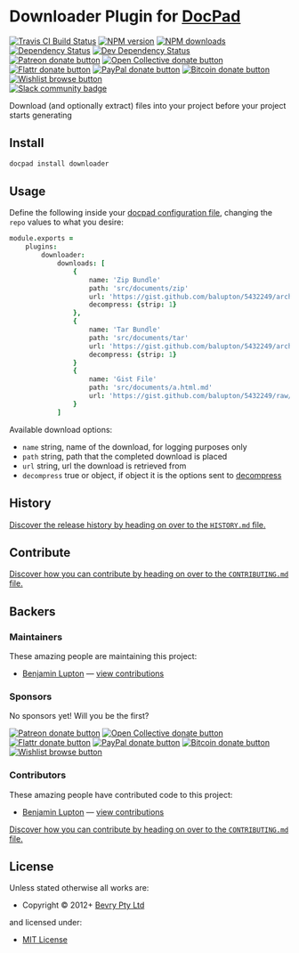 # Downloader Plugin for [DocPad](http://docpad.org)

<!-- BADGES/ -->

<span class="badge-travisci"><a href="http://travis-ci.org/docpad/docpad-plugin-downloader" title="Check this project's build status on TravisCI"><img src="https://img.shields.io/travis/docpad/docpad-plugin-downloader/master.svg" alt="Travis CI Build Status" /></a></span>
<span class="badge-npmversion"><a href="https://npmjs.org/package/docpad-plugin-downloader" title="View this project on NPM"><img src="https://img.shields.io/npm/v/docpad-plugin-downloader.svg" alt="NPM version" /></a></span>
<span class="badge-npmdownloads"><a href="https://npmjs.org/package/docpad-plugin-downloader" title="View this project on NPM"><img src="https://img.shields.io/npm/dm/docpad-plugin-downloader.svg" alt="NPM downloads" /></a></span>
<span class="badge-daviddm"><a href="https://david-dm.org/docpad/docpad-plugin-downloader" title="View the status of this project's dependencies on DavidDM"><img src="https://img.shields.io/david/docpad/docpad-plugin-downloader.svg" alt="Dependency Status" /></a></span>
<span class="badge-daviddmdev"><a href="https://david-dm.org/docpad/docpad-plugin-downloader#info=devDependencies" title="View the status of this project's development dependencies on DavidDM"><img src="https://img.shields.io/david/dev/docpad/docpad-plugin-downloader.svg" alt="Dev Dependency Status" /></a></span>
<br class="badge-separator" />
<span class="badge-patreon"><a href="https://patreon.com/bevry" title="Donate to this project using Patreon"><img src="https://img.shields.io/badge/patreon-donate-yellow.svg" alt="Patreon donate button" /></a></span>
<span class="badge-opencollective"><a href="https://opencollective.com/bevry" title="Donate to this project using Open Collective"><img src="https://img.shields.io/badge/open%20collective-donate-yellow.svg" alt="Open Collective donate button" /></a></span>
<span class="badge-flattr"><a href="https://flattr.com/profile/balupton" title="Donate to this project using Flattr"><img src="https://img.shields.io/badge/flattr-donate-yellow.svg" alt="Flattr donate button" /></a></span>
<span class="badge-paypal"><a href="https://bevry.me/paypal" title="Donate to this project using Paypal"><img src="https://img.shields.io/badge/paypal-donate-yellow.svg" alt="PayPal donate button" /></a></span>
<span class="badge-bitcoin"><a href="https://bevry.me/bitcoin" title="Donate once-off to this project using Bitcoin"><img src="https://img.shields.io/badge/bitcoin-donate-yellow.svg" alt="Bitcoin donate button" /></a></span>
<span class="badge-wishlist"><a href="https://bevry.me/wishlist" title="Buy an item on our wishlist for us"><img src="https://img.shields.io/badge/wishlist-donate-yellow.svg" alt="Wishlist browse button" /></a></span>
<br class="badge-separator" />
<span class="badge-slackin"><a href="https://slack.bevry.me" title="Join this project's slack community"><img src="https://slack.bevry.me/badge.svg" alt="Slack community badge" /></a></span>

<!-- /BADGES -->


Download (and optionally extract) files into your project before your project starts generating


## Install

``` bash
docpad install downloader
```



## Usage

Define the following inside your [docpad configuration file](http://docpad.org/docs/config), changing the `repo` values to what you desire:

``` coffee
module.exports =
    plugins:
        downloader:
            downloads: [
                {
                    name: 'Zip Bundle'
                    path: 'src/documents/zip'
                    url: 'https://gist.github.com/balupton/5432249/archive/dd29c677a72fd7ca53c5aadf5437a4167b389a21.zip',
                    decompress: {strip: 1}
                },
                {
                    name: 'Tar Bundle'
                    path: 'src/documents/tar'
                    url: 'https://gist.github.com/balupton/5432249/archive/dd29c677a72fd7ca53c5aadf5437a4167b389a21.tar.gz',
                    decompress: {strip: 1}
                }
                {
                    name: 'Gist File'
                    path: 'src/documents/a.html.md'
                    url: 'https://gist.github.com/balupton/5432249/raw/1e1cd6d374d0565aaab30566ec9055219d857aec/a.html.md'
                }
            ]

```

Available download options:

- `name` string, name of the download, for logging purposes only
- `path` string, path that the completed download is placed
- `url` string, url the download is retrieved from
- `decompress` true or object, if object it is the options sent to [decompress](https://www.npmjs.com/package/decompress)


<!-- HISTORY/ -->

<h2>History</h2>

<a href="https://github.com/docpad/docpad-plugin-downloader/blob/master/HISTORY.md#files">Discover the release history by heading on over to the <code>HISTORY.md</code> file.</a>

<!-- /HISTORY -->


<!-- CONTRIBUTE/ -->

<h2>Contribute</h2>

<a href="https://github.com/docpad/docpad-plugin-downloader/blob/master/CONTRIBUTING.md#files">Discover how you can contribute by heading on over to the <code>CONTRIBUTING.md</code> file.</a>

<!-- /CONTRIBUTE -->


<!-- BACKERS/ -->

<h2>Backers</h2>

<h3>Maintainers</h3>

These amazing people are maintaining this project:

<ul><li><a href="http://balupton.com">Benjamin Lupton</a> — <a href="https://github.com/docpad/docpad-plugin-downloader/commits?author=balupton" title="View the GitHub contributions of Benjamin Lupton on repository docpad/docpad-plugin-downloader">view contributions</a></li></ul>

<h3>Sponsors</h3>

No sponsors yet! Will you be the first?

<span class="badge-patreon"><a href="https://patreon.com/bevry" title="Donate to this project using Patreon"><img src="https://img.shields.io/badge/patreon-donate-yellow.svg" alt="Patreon donate button" /></a></span>
<span class="badge-opencollective"><a href="https://opencollective.com/bevry" title="Donate to this project using Open Collective"><img src="https://img.shields.io/badge/open%20collective-donate-yellow.svg" alt="Open Collective donate button" /></a></span>
<span class="badge-flattr"><a href="https://flattr.com/profile/balupton" title="Donate to this project using Flattr"><img src="https://img.shields.io/badge/flattr-donate-yellow.svg" alt="Flattr donate button" /></a></span>
<span class="badge-paypal"><a href="https://bevry.me/paypal" title="Donate to this project using Paypal"><img src="https://img.shields.io/badge/paypal-donate-yellow.svg" alt="PayPal donate button" /></a></span>
<span class="badge-bitcoin"><a href="https://bevry.me/bitcoin" title="Donate once-off to this project using Bitcoin"><img src="https://img.shields.io/badge/bitcoin-donate-yellow.svg" alt="Bitcoin donate button" /></a></span>
<span class="badge-wishlist"><a href="https://bevry.me/wishlist" title="Buy an item on our wishlist for us"><img src="https://img.shields.io/badge/wishlist-donate-yellow.svg" alt="Wishlist browse button" /></a></span>

<h3>Contributors</h3>

These amazing people have contributed code to this project:

<ul><li><a href="http://balupton.com">Benjamin Lupton</a> — <a href="https://github.com/docpad/docpad-plugin-downloader/commits?author=balupton" title="View the GitHub contributions of Benjamin Lupton on repository docpad/docpad-plugin-downloader">view contributions</a></li></ul>

<a href="https://github.com/docpad/docpad-plugin-downloader/blob/master/CONTRIBUTING.md#files">Discover how you can contribute by heading on over to the <code>CONTRIBUTING.md</code> file.</a>

<!-- /BACKERS -->


<!-- LICENSE/ -->

<h2>License</h2>

Unless stated otherwise all works are:

<ul><li>Copyright &copy; 2012+ <a href="http://bevry.me">Bevry Pty Ltd</a></li></ul>

and licensed under:

<ul><li><a href="http://spdx.org/licenses/MIT.html">MIT License</a></li></ul>

<!-- /LICENSE -->
